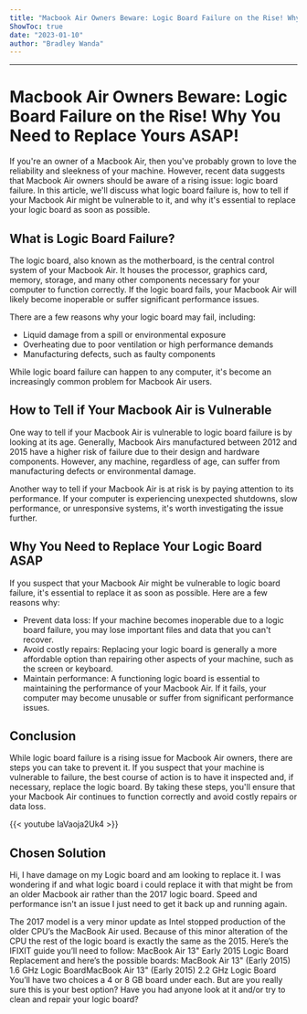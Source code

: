 ```yaml
---
title: "Macbook Air Owners Beware: Logic Board Failure on the Rise! Why You Need to Replace Yours ASAP!"
ShowToc: true 
date: "2023-01-10"
author: "Bradley Wanda"
---
```

*****
# Macbook Air Owners Beware: Logic Board Failure on the Rise! Why You Need to Replace Yours ASAP!

If you're an owner of a Macbook Air, then you've probably grown to love the reliability and sleekness of your machine. However, recent data suggests that Macbook Air owners should be aware of a rising issue: logic board failure. In this article, we'll discuss what logic board failure is, how to tell if your Macbook Air might be vulnerable to it, and why it's essential to replace your logic board as soon as possible.

## What is Logic Board Failure?

The logic board, also known as the motherboard, is the central control system of your Macbook Air. It houses the processor, graphics card, memory, storage, and many other components necessary for your computer to function correctly. If the logic board fails, your Macbook Air will likely become inoperable or suffer significant performance issues.

There are a few reasons why your logic board may fail, including:

- Liquid damage from a spill or environmental exposure
- Overheating due to poor ventilation or high performance demands
- Manufacturing defects, such as faulty components

While logic board failure can happen to any computer, it's become an increasingly common problem for Macbook Air users.

## How to Tell if Your Macbook Air is Vulnerable

One way to tell if your Macbook Air is vulnerable to logic board failure is by looking at its age. Generally, Macbook Airs manufactured between 2012 and 2015 have a higher risk of failure due to their design and hardware components. However, any machine, regardless of age, can suffer from manufacturing defects or environmental damage.

Another way to tell if your Macbook Air is at risk is by paying attention to its performance. If your computer is experiencing unexpected shutdowns, slow performance, or unresponsive systems, it's worth investigating the issue further.

## Why You Need to Replace Your Logic Board ASAP

If you suspect that your Macbook Air might be vulnerable to logic board failure, it's essential to replace it as soon as possible. Here are a few reasons why:

- Prevent data loss: If your machine becomes inoperable due to a logic board failure, you may lose important files and data that you can't recover.
- Avoid costly repairs: Replacing your logic board is generally a more affordable option than repairing other aspects of your machine, such as the screen or keyboard.
- Maintain performance: A functioning logic board is essential to maintaining the performance of your Macbook Air. If it fails, your computer may become unusable or suffer from significant performance issues.

## Conclusion

While logic board failure is a rising issue for Macbook Air owners, there are steps you can take to prevent it. If you suspect that your machine is vulnerable to failure, the best course of action is to have it inspected and, if necessary, replace the logic board. By taking these steps, you'll ensure that your Macbook Air continues to function correctly and avoid costly repairs or data loss.

{{< youtube IaVaoja2Uk4 >}} 



## Chosen Solution
 Hi,
I have damage on my Logic board and am looking to replace it. I was wondering if and what logic board i could replace it with that might be from an older Macbook air rather than the 2017 logic board. Speed and performance isn't an issue I just need to get it back up and running again.

 The 2017 model is a very minor update as Intel stopped production of the older CPU’s the MacBook Air used. Because of this minor alteration of the CPU the rest of the logic board is exactly the same as the 2015. Here’s the IFIXIT guide you’ll need to follow: MacBook Air 13" Early 2015 Logic Board Replacement and here’s the possible boards:
MacBook Air 13" (Early 2015) 1.6 GHz Logic BoardMacBook Air 13" (Early 2015) 2.2 GHz Logic Board
You’ll have two choices a 4 or 8 GB board under each.
But are you really sure this is your best option? Have you had anyone look at it and/or try to clean and repair your logic board?





